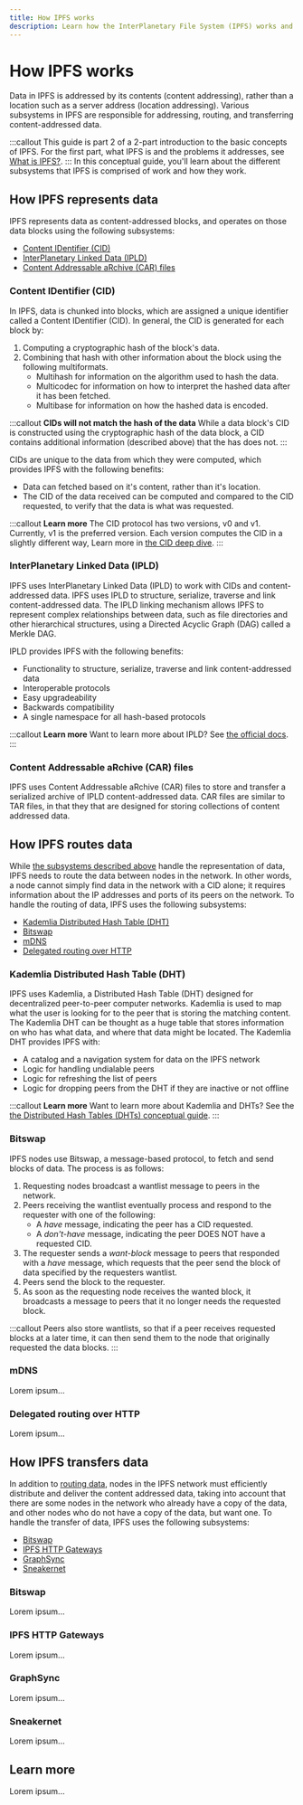 ```yaml
---
title: How IPFS works
description: Learn how the InterPlanetary File System (IPFS) works and why it's an essential part of the future internet.
---
```


# How IPFS works

Data in IPFS is addressed by its contents (content addressing), rather than a location such as a server address (location addressing). Various subsystems in IPFS are responsible for addressing, routing, and transferring content-addressed data.


:::callout
This guide is part 2 of a 2-part introduction to the basic concepts of IPFS. For the first part, what IPFS is and the problems it addresses, see [What is IPFS?](../concepts/what-is-ipfs.md).
:::
In this conceptual guide, you'll learn about the different subsystems that IPFS is comprised of work and how they work.

## How IPFS represents data

IPFS represents data as content-addressed <VueCustomTooltip label="The term for a single unit of data in IPFS." underlined multiline is-medium>blocks</VueCustomTooltip>, and operates on those data blocks using the following subsystems:

- [Content IDentifier (CID)](#content-identifier-cid)
- [InterPlanetary Linked Data (IPLD)](#interplanetary-linked-data-ipld)
- [Content Addressable aRchive (CAR) files](#content-addressable-archive-car-files)

### Content IDentifier (CID)

In IPFS, data is chunked into <VueCustomTooltip label="The term for a single unit of data in IPFS." underlined multiline is-medium>blocks</VueCustomTooltip>, which are assigned a unique identifier called a <VueCustomTooltip label="An address used to point to data in IPFS, based on the content itself, as opposed to the location." underlined multiline is-medium>Content IDentifier (CID)</VueCustomTooltip>. In general, the CID is generated for each block by:

1. Computing a cryptographic hash of the block's data.
1. Combining that hash with other information about the block using the following <VueCustomTooltip label="A collection of interoperable, extensible protocols for making data self-describable." underlined multiline is-medium>multiformats</VueCustomTooltip>. 
   - <VueCustomTooltip label="A protocol for differentiating outputs from various well-established hash function." underlined multiline is-medium>Multihash</VueCustomTooltip> for information on the algorithm used to hash the data.
   - <VueCustomTooltip label="A protocol for differentiating the format of the target data." underlined multiline is-medium>Multicodec</VueCustomTooltip> for information on how to interpret the hashed data after it has been fetched.
   - <VueCustomTooltip label="A protocol for differentiating the encoding of base-encoded (e.g., base32, base36, base64, base58, etc.) binary data appearing in text." underlined multiline is-medium>Multibase</VueCustomTooltip> for information on how the hashed data is encoded.

:::callout
**CIDs will not match the hash of the data**
While a data block's CID is constructed using the cryptographic hash of the data block, a CID contains additional information (described above) that the has does not.
:::

CIDs are unique to the data from which they were computed, which provides IPFS with the following benefits:
- Data can fetched based on it's content, rather than it's location. 
- The CID of the data received can be computed and compared to the CID requested, to verify that the data is what was requested.

:::callout
**Learn more**
The CID protocol has two versions, v0 and v1. Currently, v1 is the preferred version. Each version computes the CID in a slightly different way, Learn more in [the CID deep dive](../concepts/content-addressing.md#cid-versions).
:::


### InterPlanetary Linked Data (IPLD)

IPFS uses <VueCustomTooltip label="A set of specifications in support of decentralized, content-addressable data structures for the web." underlined multiline is-medium>InterPlanetary Linked Data (IPLD)</VueCustomTooltip> to work with CIDs and content-addressed data. IPFS uses IPLD to structure, serialize, traverse and link content-addressed data. The IPLD linking mechanism allows IPFS to represent complex relationships between data, such as file directories and other hierarchical structures, using a <VueCustomTooltip label="Data structured as a graph whose nodes are directionally related to each other and don’t form a directional closed loop." underlined multiline is-medium>Directed Acyclic Graph (DAG)</VueCustomTooltip> called a <VueCustomTooltip label="A special type of DAG where each node has a unique identifier that is a hash of the node's contents." underlined multiline is-medium>Merkle DAG</VueCustomTooltip>. 

IPLD provides IPFS with the following benefits:

- Functionality to structure, serialize, traverse and link content-addressed data
- Interoperable protocols
- Easy upgradeability
- Backwards compatibility
- A single namespace for all hash-based protocols

:::callout
**Learn more**
Want to learn more about IPLD? See [the official docs](https://ipld.io/docs/intro/primer/).
:::

### Content Addressable aRchive (CAR) files

IPFS uses Content Addressable aRchive (CAR) files to store and transfer a serialized archive of IPLD content-addressed data. CAR files are similar to TAR files, in that they that are designed for storing collections of content addressed data.

## How IPFS routes data

While [the subsystems described above](#how-ipfs-represents-data) handle the representation of data, IPFS needs to route the data between <VueCustomTooltip label="Programs that implement the IPFS protocol and participate in the IPFS network. Also referred to as a peer." underlined>nodes</VueCustomTooltip> in the network. In other words, a node cannot simply find data in the network with a CID alone; it requires information about the IP addresses and ports of its <VueCustomTooltip label="Programs that implement the IPFS protocol and participate in the IPFS network. Also referred to as a node." underlined multiline is-left>peers</VueCustomTooltip>  on the network. To handle the routing of data, IPFS uses the following subsystems:

- [Kademlia Distributed Hash Table (DHT)]()
- [Bitswap]()
- [mDNS]()
- [Delegated routing over HTTP]()

### Kademlia Distributed Hash Table (DHT)

IPFS uses Kademlia, a <VueCustomTooltip label="A decentralized data store that maps data based on key-value pairs." underlined multiline is-left>Distributed Hash Table (DHT)</VueCustomTooltip> designed for decentralized peer-to-peer computer networks. Kademlia is used to map what the user is looking for to the peer that is storing the matching content. The Kademlia DHT can be thought as a huge table that stores information on who has what data, and where that data might be located. The Kademlia DHT provides IPFS with:

- A catalog and a navigation system for data on the IPFS network
- Logic for handling undialable peers
- Logic for refreshing the list of peers
- Logic for dropping peers from the DHT if they are inactive or not offline

:::callout
**Learn more**
Want to learn more about Kademlia and DHTs? See the [the Distributed Hash Tables (DHTs) conceptual guide](../concepts/dht.md#kademlia).
:::

### Bitswap

IPFS nodes use Bitswap, a <VueCustomTooltip label="Unlike a request-response protocol, all nodes in the system receive every message transmitted, and decide whether the message received should be immediately discarded, stored or processed." underlined>message-based protocol</VueCustomTooltip>, to fetch and send blocks of data. The process is as follows:

1. Requesting nodes broadcast a <VueCustomTooltip label="A list of the CIDs of data blocks that an IPFS node wants to receive from peers in the network." underlined>wantlist</VueCustomTooltip> message to peers in the network.
1. Peers receiving the wantlist eventually process and respond to the requester with one of the following:
   - A _have_ message, indicating the peer has a CID requested.
   - A _don't-have_ message, indicating the peer DOES NOT have a requested CID.
1. The requester sends a _want-block_ message to peers that responded with a _have_ message, which requests that the peer send the block of data specified by the requesters wantlist.
1. Peers send the block to the requester.
1. As soon as the requesting node receives the wanted block, it broadcasts a message to peers that it no longer needs the requested block.

:::callout
Peers also store wantlists, so that if a peer receives requested blocks at a later time, it can then send them to the node that originally requested the data blocks. 
:::

### mDNS

Lorem ipsum...

### Delegated routing over HTTP

Lorem ipsum...

## How IPFS transfers data

In addition to [routing data](#how-ipfs-routes-data), nodes in the IPFS network must efficiently distribute and deliver the content addressed data, taking into account that there are some nodes in the network who already have a copy of the data, and other nodes who do not have a copy of the data, but want one. To handle the transfer of data, IPFS uses the following subsystems:

- [Bitswap]()
- [IPFS HTTP Gateways]()
- [GraphSync]()
- [Sneakernet]()

### Bitswap

Lorem ipsum...

### IPFS HTTP Gateways

Lorem ipsum...

### GraphSync

Lorem ipsum...

### Sneakernet

Lorem ipsum...

## Learn more 

Lorem ipsum...
